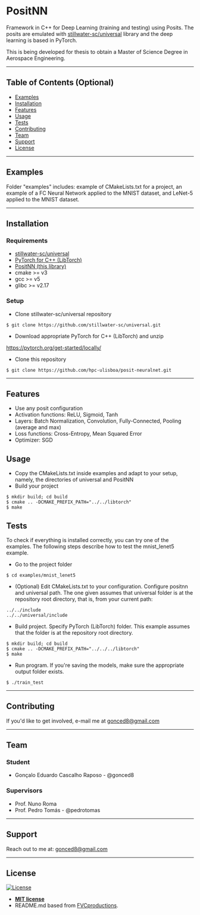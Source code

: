 # PositNN

Framework in C++ for Deep Learning (training and testing) using Posits.
The posits are emulated with <a href="https://github.com/stillwater-sc/universal" target="_blank">stillwater-sc/universal</a> library and the deep learning is based in PyTorch.

This is being developed for thesis to obtain a Master of Science Degree in Aerospace Engineering.

---

## Table of Contents (Optional)

- [Examples](#examples)
- [Installation](#installation)
- [Features](#features)
- [Usage](#usage)
- [Tests](#tests)
- [Contributing](#contributing)
- [Team](#team)
- [Support](#support)
- [License](#license)

---

## Examples

Folder "examples" includes: example of CMakeLists.txt for a project, an example of a FC Neural Network applied to the MNIST dataset, and LeNet-5 applied to the MNIST dataset. 

---

## Installation

### Requirements

- <a href="https://github.com/stillwater-sc/universal" target="_blank">stillwater-sc/universal</a>
- <a href="https://pytorch.org/get-started/locally/" target="_blank">PyTorch for C++ (LibTorch)</a>
- <a href="https://github.com/hpc-ulisboa/posit-neuralnet" target="_blank">PositNN (this library)</a>
- cmake >= v3
- gcc >= v5
- glibc >= v2.17

### Setup

- Clone stillwater-sc/universal repository
```shell
$ git clone https://github.com/stillwater-sc/universal.git
```

- Download appropriate PyTorch for C++ (LibTorch) and unzip

<a href="https://pytorch.org/get-started/locally/" target="_blank">https://pytorch.org/get-started/locally/</a>

- Clone this repository
```shell
$ git clone https://github.com/hpc-ulisboa/posit-neuralnet.git
```

---

## Features
- Use any posit configuration
- Activation functions: ReLU, Sigmoid, Tanh
- Layers: Batch Normalization, Convolution, Fully-Connected, Pooling (average and max)
- Loss functions: Cross-Entropy, Mean Squared Error
- Optimizer: SGD

## Usage
- Copy the CMakeLists.txt inside examples and adapt to your setup, namely, the directories of universal and PositNN
- Build your project
```shell
$ mkdir build; cd build
$ cmake .. -DCMAKE_PREFIX_PATH="../../libtorch"
$ make
```
## Tests

To check if everything is installed correctly, you can try one of the examples. The following steps describe how to test the mnist_lenet5 example.

- Go to the project folder
```shell
$ cd examples/mnist_lenet5
```
- (Optional) Edit CMakeLists.txt to your configuration. Configure positnn and universal path. The one given assumes that universal folder is at the repository root directory, that is, from your current path:
```shell
../../include
../../universal/include
```
- Build project. Specify PyTorch (LibTorch) folder. This example assumes that the folder is at the repository root directory.
```shell
$ mkdir build; cd build
$ cmake .. -DCMAKE_PREFIX_PATH="../../../libtorch"
$ make
```

- Run program. If you're saving the models, make sure the appropriate output folder exists.
```shell
$ ./train_test
```

---

## Contributing

If you'd like to get involved, e-mail me at gonced8@gmail.com

---

## Team
### Student
- Gonçalo Eduardo Cascalho Raposo - @gonced8

### Supervisors
- Prof. Nuno Roma
- Prof. Pedro Tomás - @pedrotomas
---

## Support

Reach out to me at: gonced8@gmail.com

---

## License

[![License](http://img.shields.io/:license-mit-blue.svg?style=flat-square)](http://badges.mit-license.org)

- **[MIT license](http://opensource.org/licenses/mit-license.php)**
- README.md based from <a href="https://gist.github.com/fvcproductions/1bfc2d4aecb01a834b46" target="_blank">FVCproductions</a>.
